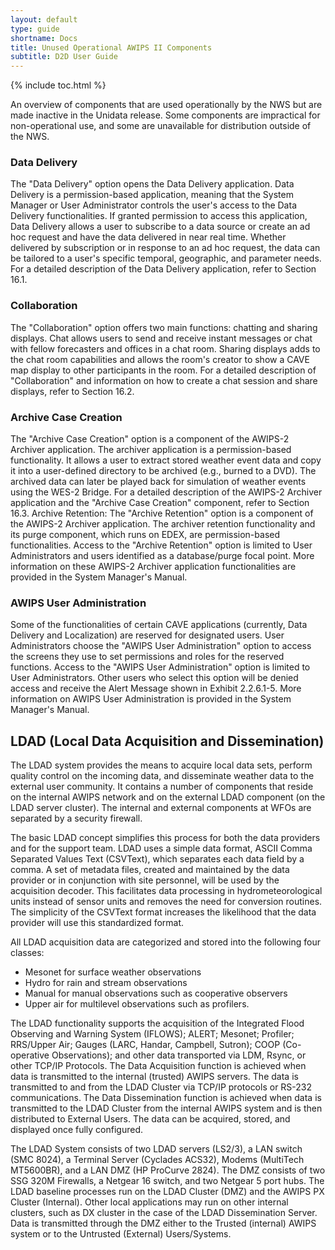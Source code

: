 ```yaml
---
layout: default
type: guide
shortname: Docs
title: Unused Operational AWIPS II Components
subtitle: D2D User Guide
---
```


{% include toc.html %}


An overview of components that are used operationally by the NWS but are made inactive in the Unidata release.  Some components are impractical for non-operational use, and some are unavailable for distribution outside of the NWS.

### Data Delivery

The "Data Delivery" option opens the Data Delivery application. Data Delivery is a permission-based application, meaning that the System Manager or User Administrator controls the user's access to the Data Delivery functionalities. If granted permission to access this application, Data Delivery allows a user to subscribe to a data source or create an ad hoc request and have the data delivered in near real time. Whether delivered by subscription or in response to an ad hoc request, the data can be tailored to a user's specific temporal, geographic, and parameter needs. For a detailed description of the Data Delivery application, refer to Section 16.1.

### Collaboration

The "Collaboration" option offers two main functions: chatting and sharing displays. Chat allows users to send and receive instant messages or chat with fellow forecasters and offices in a chat room. Sharing displays adds to the chat room capabilities and allows the room's creator to show a CAVE map display to other participants in the room. For a detailed description of "Collaboration" and information on how to create a chat session and share displays, refer to Section 16.2.

### Archive Case Creation

The "Archive Case Creation" option is a component of the AWIPS-2 Archiver application. The archiver application is a permission-based functionality. It allows a user to extract stored weather event data and copy it into a user-defined directory to be archived (e.g., burned to a DVD). The archived data can later be played back for simulation of weather events using the WES-2 Bridge. For a detailed description of the AWIPS-2 Archiver application and the "Archive Case Creation" component, refer to Section 16.3. Archive Retention: The "Archive Retention" option is a component of the AWIPS-2 Archiver application. The archiver retention functionality and its purge component, which runs on EDEX, are permission-based functionalities. Access to the "Archive Retention" option is limited to User Administrators and users identified as a database/purge focal point. More information on these AWIPS-2 Archiver application functionalities are provided in the System Manager's Manual.

### AWIPS User Administration

Some of the functionalities of certain CAVE applications (currently, Data Delivery and Localization) are reserved for designated users. User Administrators choose the "AWIPS User Administration" option to access the screens they use to set permissions and roles for the reserved functions. Access to the "AWIPS User Administration" option is limited to User Administrators. Other users who select this option will be denied access and receive the Alert Message shown in Exhibit 2.2.6.1-5. More information on AWIPS User Administration is provided in the System Manager's Manual.


## LDAD (Local Data Acquisition and Dissemination)

The LDAD system provides the means to acquire local data sets, perform quality control on the incoming data, and disseminate weather data to the external user community. It contains a number of components that reside on the internal AWIPS network and on the external LDAD component (on the LDAD server cluster). The internal and external components at WFOs are separated by a security firewall.

The basic LDAD concept simplifies this process for both the data providers and for the support team. LDAD uses a simple data format, ASCII Comma Separated Values Text (CSVText), which separates each data field by a comma. A set of metadata files, created and maintained by the data provider or in conjunction with site personnel, will be used by the acquisition decoder. This facilitates data processing in hydrometeorological units instead of sensor units and removes the need for conversion routines. The simplicity of the CSVText format increases the likelihood that the data provider will use this standardized format.

All LDAD acquisition data are categorized and stored into the following four classes:
* Mesonet for surface weather observations
* Hydro for rain and stream observations
* Manual for manual observations such as cooperative observers
* Upper air for multilevel observations such as profilers. 

The LDAD functionality supports the acquisition of the Integrated Flood Observing and Warning System (IFLOWS); ALERT; Mesonet; Profiler; RRS/Upper Air; Gauges (LARC, Handar, Campbell, Sutron); COOP (Co-operative Observations); and other data transported via LDM, Rsync, or other TCP/IP Protocols. The Data Acquisition function is achieved when data is transmitted to the internal (trusted) AWIPS servers.  The data is transmitted to and from the LDAD Cluster via TCP/IP protocols or RS-232 communications. The Data Dissemination function is achieved when data is transmitted to the LDAD Cluster from the internal AWIPS system and is then distributed to External Users. The data can be acquired, stored, and displayed once fully configured. 

The LDAD System consists of two LDAD servers (LS2/3), a LAN switch (SMC 8024), a Terminal Server (Cyclades ACS32), Modems (MultiTech MT5600BR), and a LAN DMZ (HP ProCurve 2824). The DMZ consists of two SSG 320M Firewalls, a Netgear 16 switch, and two Netgear 5 port hubs. The LDAD baseline processes run on the LDAD Cluster (DMZ) and the AWIPS PX Cluster (Internal). Other local applications may run on other internal clusters, such as DX cluster in the case of the LDAD Dissemination Server. Data is transmitted through the DMZ either to the Trusted (internal) AWIPS system or to the Untrusted (External) Users/Systems. 



